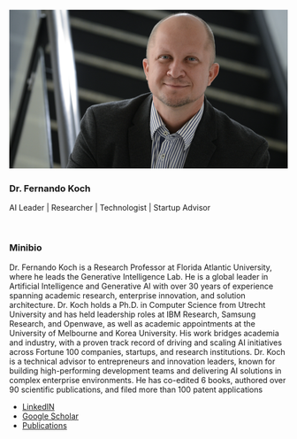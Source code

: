 ![](./images/fkoch-banner.png)

### Dr. Fernando Koch
AI Leader | Researcher | Technologist | Startup Advisor 

<br/>

### Minibio

Dr. Fernando Koch is a Research Professor at Florida Atlantic University, where he leads the Generative Intelligence Lab. He is a global leader in Artificial Intelligence and Generative AI with over 30 years of experience spanning academic research, enterprise innovation, and solution architecture. Dr. Koch holds a Ph.D. in Computer Science from Utrecht University and has held leadership roles at IBM Research, Samsung Research, and Openwave, as well as academic appointments at the University of Melbourne and Korea University. His work bridges academia and industry, with a proven track record of driving and scaling AI initiatives across Fortune 100 companies, startups, and research institutions. Dr. Koch is a technical advisor to entrepreneurs and innovation leaders, known for building high-performing development teams and delivering AI solutions in complex enterprise environments. He has co-edited 6 books, authored over 90 scientific publications, and filed more than 100 patent applications 

* [LinkedIN](https://www.linkedin.com/in/fkoch/)
* [Google Scholar](https://scholar.google.com/citations?hl=en&user=-jD2UDsAAAAJ&view_op=list_works&sortby=pubdate)
* [Publications](./publications.md)
